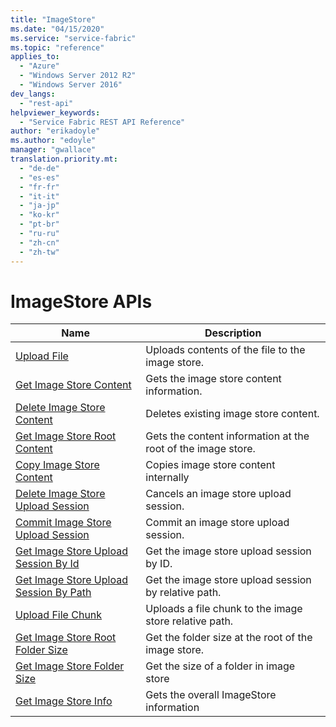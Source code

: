 ```yaml
---
title: "ImageStore"
ms.date: "04/15/2020"
ms.service: "service-fabric"
ms.topic: "reference"
applies_to: 
  - "Azure"
  - "Windows Server 2012 R2"
  - "Windows Server 2016"
dev_langs: 
  - "rest-api"
helpviewer_keywords: 
  - "Service Fabric REST API Reference"
author: "erikadoyle"
ms.author: "edoyle"
manager: "gwallace"
translation.priority.mt: 
  - "de-de"
  - "es-es"
  - "fr-fr"
  - "it-it"
  - "ja-jp"
  - "ko-kr"
  - "pt-br"
  - "ru-ru"
  - "zh-cn"
  - "zh-tw"
---
```

# ImageStore APIs

| Name | Description |
| --- | --- |
| [Upload File](sfclient-v71-api-uploadfile.md) | Uploads contents of the file to the image store.<br/> |
| [Get Image Store Content](sfclient-v71-api-getimagestorecontent.md) | Gets the image store content information.<br/> |
| [Delete Image Store Content](sfclient-v71-api-deleteimagestorecontent.md) | Deletes existing image store content.<br/> |
| [Get Image Store Root Content](sfclient-v71-api-getimagestorerootcontent.md) | Gets the content information at the root of the image store.<br/> |
| [Copy Image Store Content](sfclient-v71-api-copyimagestorecontent.md) | Copies image store content internally<br/> |
| [Delete Image Store Upload Session](sfclient-v71-api-deleteimagestoreuploadsession.md) | Cancels an image store upload session.<br/> |
| [Commit Image Store Upload Session](sfclient-v71-api-commitimagestoreuploadsession.md) | Commit an image store upload session.<br/> |
| [Get Image Store Upload Session By Id](sfclient-v71-api-getimagestoreuploadsessionbyid.md) | Get the image store upload session by ID.<br/> |
| [Get Image Store Upload Session By Path](sfclient-v71-api-getimagestoreuploadsessionbypath.md) | Get the image store upload session by relative path.<br/> |
| [Upload File Chunk](sfclient-v71-api-uploadfilechunk.md) | Uploads a file chunk to the image store relative path.<br/> |
| [Get Image Store Root Folder Size](sfclient-v71-api-getimagestorerootfoldersize.md) | Get the folder size at the root of the image store.<br/> |
| [Get Image Store Folder Size](sfclient-v71-api-getimagestorefoldersize.md) | Get the size of a folder in image store<br/> |
| [Get Image Store Info](sfclient-v71-api-getimagestoreinfo.md) | Gets the overall ImageStore information<br/> |

